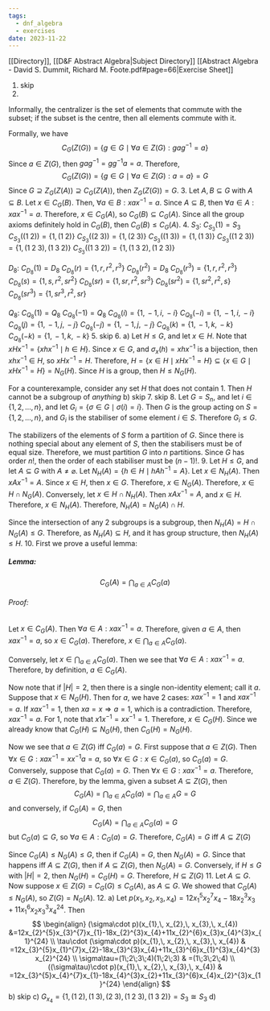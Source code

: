 ```yaml
---
tags:
  - dnf_algebra
  - exercises
date: 2023-11-22
---
```

[[Directory]], [[D&F Abstract Algebra|Subject Directory]]
[[Abstract Algebra - David S. Dummit, Richard M. Foote.pdf#page=66|Exercise Sheet]]
1. skip
2. 
Informally, the centralizer is the set of elements that commute with the subset; if the subset is the centre, then all elements commute with it. 

Formally, we have
$$
C_{G}(Z(G))=\{ g \in G\mid \forall a \in Z(G):gag^{-1}=a \}
$$
Since ${} a \in Z(G)$, then ${} gag^{-1}=g g^{-1}a=a {}$. Therefore, 
$$
C_{G}(Z(G))=\{ g \in G\mid\forall a \in Z(G):a=a \}=G
$$
Since ${} G\supseteq Z_{G}(Z(A))\supseteq C_{G}(Z(A)) {}$, then $Z_{G}(Z(G))=G$.
3. 
Let $A,\, B \subseteq G$ with ${} A \subseteq B {}$. Let $x \in  C_{G}(B) {}$. Then, ${} \forall a \in B:xax^{-1}=a {}$. Since ${} A\subseteq B$, then ${} \forall a \in A:xax^{-1}=a {}$. Therefore, $x \in C_{G}(A)$, so ${} C_{G}(B)\subseteq C_{G}(A) {}$. Since all the group axioms definitely hold in ${} C_{G}(B) {}$, then $C_{G}(B)\leq C_{G}(A)$.
4. 
$S_{3}$:
$C_{S_{3}}(1)=S_{3}$
${} C_{S_{3}}((1\;2))=\{ 1,\, (1\;2)\} {}$
${} C_{S_{3}}((2\;3))=\{ 1,\,  (2\;3) \} {}$
${} C_{S_{3}}((1\;3))=\{ 1,\,  (1\;3) \} {}$
${} C_{S_{3}}((1\;2\;3))=\{ 1,\,  (1\;2\;3),\,  (1\;3\;2) \} {}$
${} C_{S_{3}}((1\;3\;2))=\{ 1,\, (1\;3\;2),\, (1\;2\;3) \}$

$D_{8} {}$:
${} C_{D_{8}}(1)=D_{8} {}$
${} C_{D_{8}}(r)=\{ 1,\, r,\, r^{2},\, r^{3} \} {}$
$C_{D_{8}}(r^{2})=D_{8}$
${} C_{D_{8}}(r^{3})=\{ 1,\, r,\, r^{2},\, r^{3} \} {}$
$C_{D_{8}}(s)=\{ 1,\, s,\, r^{2}, sr^{2} \}$
${} C_{D_{8}}(sr)=\{ 1,\, sr,\, r^{2},\, sr^{3} \} {}$
${} C_{D_{8}}(sr^{2})=\{ 1, sr^{2},\, r^{2},\, s \} {}$
${} C_{D_{8}}(sr^{3})=\{ 1,\, sr^{3},\, r^{2},\, sr \} {}$

$Q_{8}$:
${} C_{Q_{8}}(1)=Q_{8} {}$
${} C_{Q_{8}}(-1)=Q_{8} {}$
${} C_{Q_{8}}(i)=\{ 1,\, -1,\, i,\, -i \} {}$
${} C_{Q_{8}}(-i)=\{ 1,\, -1,\, i,\, -i \}$
${} C_{Q_{8}}(j)=\{ 1,\, -1,\, j,\, -j \} {}$
${} C_{Q_{8}}(-j)=\{ 1,\, -1,\, j,\, -j \} {}$
$C_{Q_{8}}(k)=\{ 1,\, -1,\, k,\, -k \}$
${} C_{Q_{8}}(-k)=\{ 1,\, -1,\, k,\, -k \} {}$
5. skip
6. a)
Let $H\leq G {}$, and let ${} x \in H {}$. Note that ${} xHx^{-1}=\{ xhx^{-1}\mid h \in H \}$. Since ${} x \in G$, and ${} \sigma_{x}(h)=xhx^{-1} {}$ is a bijection, then ${} xhx^{-1} \in H {}$, so ${} xHx^{-1}=H {}$. Therefore, $H= \{ x \in H\mid x Hx^{-1}=H\}\subseteq \{ x \in G\mid xHx^{-1}=H \}=N_{G}(H)$. Since $H$ is a group, then $H\leq N_{G}(H)$. 

For a counterexample, consider any set $H$ that does not contain $1$. Then $H$ cannot be a subgroup of *anything*
b) skip 
7. skip
8. 
Let ${} G=S_{n} {}$, and let $i \in \{ 1,\, 2,\,\dots,\,n \}$, and let ${} G_{i}=\{ \sigma \in G\mid\sigma(i)=i \} {}$. Then $G$ is the group acting on ${} S=\{ 1,\, 2,\,\dots,\,n \} {}$, and ${} G_{i} {}$ is the stabiliser of some element ${} i\in {} S {}$. Therefore $G_{i}\leq G$.

The stabilizers of the elements of $S$ form a partition of $G$. Since there is nothing special about any element of $S$, then the stabilisers must be of equal size. Therefore, we must partition $G$ into $n$ partitions. Since $G$ has order $n!$, then the order of each stabiliser must be $(n-1)!$.
9. 
Let $H\leq G$, and let ${} A\subseteq G {}$ with $A\neq \varnothing$. Let ${} N_{H}(A)=\{ h \in H\mid hAh^{-1}=A \} {}$. 
Let ${} x \in N_{H}(A) {}$. Then $xAx^{-1}=A$. Since ${} x \in H {}$, then ${} x \in G {}$. Therefore, $x \in N_{G}(A)$. Therefore, ${} x \in H \cap N_{G}(A) {}$. Conversely, let ${} x \in H \cap N_{H}(A)$. Then $xAx^{-1}=A$, and ${} x \in H {}$. Therefore, ${} x \in N_{H}(A)$. Therefore, ${} N_{H}(A)=N_{G}(A)\cap H {}$.

Since the intersection of any 2 subgroups is a subgroup, then ${} N_{H}(A)=H \cap N_{G}(A) \leq G {}$. Therefore, as ${} N_{H}(A)\subseteq H$, and it has group structure, then $N_{H}(A)\leq H {}$.
10. 
First we prove a useful lemma:
##### Lemma:
$$
C_{G}(A)=\bigcap_{a\in A} C_{G}(a) 
$$
###### Proof:
Let ${} x \in C_{G}(A) {}$. Then ${} \forall a \in A:xax^{-1}=a {}$. Therefore, given ${} a \in A {}$, then ${} xax^{-1}=a {}$, so ${} x \in C_{G}(a) {}$. Therefore, ${} x \in \bigcap_{a\in A} C_{G}(a) {}$. 

Conversely, let ${} x \in  \bigcap_{a\in A} C_{G}(a) {}$. Then we see that ${} \forall a \in A: xax^{-1}=a {}$. Therefore, by definition, $a \in C_{G}(A) {}$.

Now note that if ${} |H|=2 {}$, then there is a single non-identity element; call it $a {}$. Suppose that ${} x \in N_{G}(H) {}$. Then for $a {}$, we have 2 cases: ${} xax^{-1}=1 {}$ and ${} xax^{-1}=a$. If $xax^{-1}=1 {}$, then ${} xa=x\Rightarrow a=1 {}$, which is a contradiction. Therefore, ${} xax^{-1}=a {}$. For $1 {}$, note that ${} x1x^{-1}=x x^{-1}=1 {}$. Therefore, ${} x \in C_{G}(H) {}$. Since we already know that ${} C_{G}(H)\subseteq N_{G}(H) {}$, then ${} C_{G}(H)=N_{G}(H) {}$.

Now we see that ${} a \in Z(G)$ iff ${} C_{G}(a)=G$. First suppose that ${} a \in Z(G) {}$. Then ${} \forall x \in G:xax^{-1}=x x^{-1}a=a {}$, so $\forall x \in G:x \in C_{G}(a)$, so ${} C_{G}(a)=G$. Conversely, suppose that ${} C_{G}(a)=G$. Then ${} \forall x \in G:xax^{-1}=a$. Therefore, ${} a \in Z(G) {}$. 
Therefore, by the lemma, given a subset ${} A\subseteq Z(G) {}$, then 
$$
C_{G}(A)=\bigcap_{a\in A} C_{G}(a)=\bigcap_{a\in A} G=G
$$
and conversely, if $C_{G}(A)=G {}$, then
$$
C_{G}(A)=\bigcap_{a\in A} C_{G}(a)=G
$$but ${} C_{G}(a)\subseteq G {}$, so ${} \forall a \in A:C_{G}(a)=G$. Therefore, ${} C_{G}(A)=G$ iff $A\subseteq Z(G)$

Since $C_{G}(A)\leq N_{G}(A)\leq G {}$, then if $C_{G}(A)=G {}$, then $N_{G}(A)=G$. Since that happens iff ${} A\subseteq Z(G)$, then if ${} A\subseteq Z(G)$, then $N_{G}(A)=G {}$. Conversely, if ${} H\leq G {}$ with ${} |H|=2 {}$, then ${} N_{G}(H)=C_{G}(H)=G$. Therefore, $H\subseteq Z(G)$
11. 
Let $A\subseteq G$. Now suppose ${} x \in Z(G)=C_{G}(G)\leq C_{G}(A) {}$, as $A \subseteq G {}$. We showed that ${} C_{G}(A)\leq N_{G}(A)$, so $Z(G)=N_{G}(A) {}$.
12. a)
Let ${} p(x_{1},\, x_{2},\, x_{3},\, x_{4})=12x_{1}^{5}x_{2}^{7}x_{4}-18x_{2}^{3}x_{3}+11x_{1}^{6}x_{2}x_{3}^{3}x_{4}^{24} {}$. Then 
$$
\begin{align}
(\sigma\cdot p)(x_{1},\, x_{2},\, x_{3},\, x_{4}) &=12x_{2}^{5}x_{3}^{7}x_{1}-18x_{2}^{3}x_{4}+11x_{2}^{6}x_{3}x_{4}^{3}x_{1}^{24} \\
\tau\cdot (\sigma\cdot p)(x_{1},\, x_{2},\, x_{3},\, x_{4}) & =12x_{3}^{5}x_{1}^{7}x_{2}-18x_{3}^{3}x_{4}+11x_{3}^{6}x_{1}^{3}x_{4}^{3}x_{2}^{24} \\
\sigma\tau=(1\;2\;3\;4)(1\;2\;3) & =(1\;3\;2\;4) \\
((\sigma\tau)\cdot p)(x_{1},\, x_{2},\, x_{3},\, x_{4}) & =12x_{3}^{5}x_{4}^{7}x_{1}-18x_{4}^{3}x_{2}+11x_{3}^{6}x_{4}x_{2}^{3}x_{1}^{24}
\end{align}
$$
b) skip
c)
${} G_{x_{4}}=\{ 1,\, (1\;2),\, (1\;3),\, (2\;3),\, (1\;2\;3),\, (1\;3\;2) \}=S_{3}\cong S_{3} {}$
d)